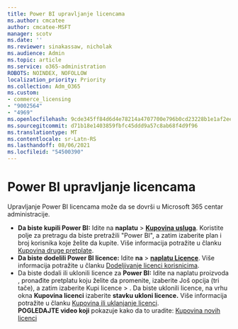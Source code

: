 ```yaml
---
title: Power BI upravljanje licencama
ms.author: cmcatee
author: cmcatee-MSFT
manager: scotv
ms.date: ''
ms.reviewer: sinakassaw, nicholak
ms.audience: Admin
ms.topic: article
ms.service: o365-administration
ROBOTS: NOINDEX, NOFOLLOW
localization_priority: Priority
ms.collection: Adm_O365
ms.custom:
- commerce_licensing
- "9002564"
- "4969"
ms.openlocfilehash: 9cde345ff84d6d4e78214a4707700e796b0cd23228b1e1af2ee315ffd88b4fc6
ms.sourcegitcommit: d71b18e1403859fbfc45ddd9a57c8ab68f4d9f96
ms.translationtype: MT
ms.contentlocale: sr-Latn-RS
ms.lasthandoff: 08/06/2021
ms.locfileid: "54500390"
---
```

# <a name="power-bi-license-management"></a>Power BI upravljanje licencama

Upravljanje Power BI licencama može da se dovrši u Microsoft 365 centar administracije.

- **Da biste kupili Power BI:** Idite na **naplatu** \> **[Kupovina usluga](https://go.microsoft.com/fwlink/p/?linkid=868433)**. Koristite polje za pretragu da biste pretražili "Power BI", a zatim izaberite plan i broj korisnika koje želite da kupite. Više informacija potražite u članku [Kupovina druge pretplate](/microsoft-365/commerce/try-or-buy-microsoft-365#buy-a-different-subscription).
- **Da biste dodelili Power BI licence:** Idite **na**  >  **[naplatu Licence](https://go.microsoft.com/fwlink/p/?linkid=842264)**. Više informacija potražite u članku [Dodeljivanje licenci korisnicima](/microsoft-365/admin/manage/assign-licenses-to-users).
- Da biste dodali ili uklonili licence za **Power BI:** Idite na naplatu proizvoda , pronađite pretplatu koju želite da promenite, izaberite Još opcija (tri tače), a zatim izaberite Kupi licence  >  **[](https://go.microsoft.com/fwlink/p/?linkid=842054)**.   Da biste uklonili licence, na vrhu okna **Kupovina licenci** izaberite **stavku ukloni licence.** Više informacija potražite u članku [Kupovina ili uklanjanje licenci](/microsoft-365/commerce/licenses/buy-licenses).\
**POGLEDAJTE video koji** pokazuje kako da to uradite: [Kupovina novih licenci](https://go.microsoft.com/fwlink/p/?linkid=2154857)